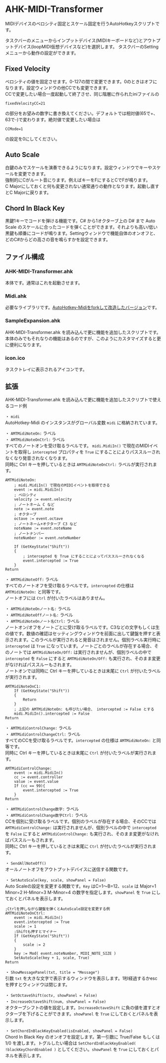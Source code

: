 # AHK-MIDI-Transformer

MIDIデバイスのベロシティ固定とスケール固定を行うAutoHotkeyスクリプトです。

タスクバーのメニューからインプットデバイス(MIDIキーボードなど)とアウトプットデバイス(loopMIDI仮想デバイスなど)を選択します。
タスクバーのSettingメニューから動作の設定ができます。

## Fixed Velocity
ベロシティの値を固定させます。0-127の間で変更できます。0のときはオフになります。設定ウィンドウの他CCでも変更できます。  
CCで変更したい場合一度起動して終了させ、同じ階層に作られたiniファイルの
```
fixedVelocityCC=21
```
の部分をお望みの数字に書き換えてください。デフォルトでは相対値(65で+、63で-)で変わります。絶対値で変更したい場合は
```
CCMode=1
```
の設定を0にしてください。

## Auto Scale
白鍵のみでスケールを演奏できるようになります。設定ウィンドウでキーやスケールを変更できます。  
強制的にCがルート音にります。例えばキーをFにするとCでFが鳴ります。  
C Majorにしておくと何も変更されない通常通りの動作となります。起動し直すとC Majorに戻ります。  

## Chord In Black Key
黒鍵1キーでコードを弾ける機能です。C# から1オクターブ上の D# まで Auto Scale のスケールに合ったコードを弾くことができます。それよりも高い/低い黒鍵も順番にコードが鳴ります。Settingウィンドウで機能自体のオンオフと、どのC#からどの高さの音を鳴らすかを設定できます。


## ファイル構成

### AHK-MIDI-Transformer.ahk

本体です。通常はこれを起動させます。


### Midi.ahk

必要なライブラリです。[AutoHotkey-Midiをforkして改造したバージョン](https://github.com/hetima/AutoHotkey-Midi)です。

### SampleExpansion.ahk

AHK-MIDI-Transformer.ahk を読み込んで更に機能を追加したスクリプトです。  
本体のみでもそれなりの機能はあるのですが、このようにカスタマイズすると更に便利になります。

### icon.ico

タスクトレイに表示されるアイコンです。

## 拡張

AHK-MIDI-Transformer.ahk を読み込んで更に機能を追加したスクリプトで使えるコード例

・ `midi`  
AutoHotkey-Midi のインスタンスがグローバル変数 `midi` に格納されています。


・ `AMTMidiNoteOn:` ラベル  
・ `AMTMidiNoteOnCtrl:` ラベル  
すべてのノートオンを受け取るラベルです。 `midi.MidiIn()` で現在のMIDIイベントを取得し `intercepted` プロパティを `True` にすることによりパススルーされなくなり発音されなくなります。  
同時に Ctrl キーを押しているときは `AMTMidiNoteOnCtrl:` ラベルが実行されます。

```ahk
AMTMidiNoteOn:
    ; midi.MidiIn() で現在のMIDIイベントを取得できる
    event := midi.MidiIn()
    ; ベロシティ
    velocity := event.velocity
    ; ノートネーム C など
    note := event.note
    ; オクターブ
    octave := event.octave
    ; ノートネーム+オクターブ C3 など
    noteName := event.noteName
    ; ノートナンバー
    noteNumber := event.noteNumber

    If (GetKeyState("Shift"))
    {
        ; intercepted を True にすることによってパススルーされなくなる
        event.intercepted := True
    }
Return
```

・ `AMTMidiNoteOff:` ラベル  
すべてのノートオフを受け取るラベルです。`intercepted` の仕様は `AMTMidiNoteOn:` と同等です。  
ノートオフには `Ctrl` が付いたラベルはありません。

・ `AMTMidiNoteOnノート名:` ラベル  
・ `AMTMidiNoteOffノート名:` ラベル  
・ `AMTMidiNoteOnノート名Ctrl:` ラベル  
ノートオン/オフをノートごとに受け取るラベルです。C3などの文字もしくは生の値です。数値の確認はセッティングウィンドウを前面に出して鍵盤を押すと表示されます。このラベルが実行されると発音はされません。個別ラベル実行時に `intercepted` は `True` になっています。ノートごとのラベルが存在する場合、そのノートでは  `AMTMidiNoteOn/Off:` は実行されませんが、個別ラベルの中で `intercepted` を `False` にすると `AMTMidiNoteOn/Off:` も実行され、そのまま変更がなければパススルーもされます。  
ノートオンでは同時に Ctrl キーを押しているときは末尾に `Ctrl` が付いたラベルが実行されます。


```ahk
AMTMidiNoteOnC1:
    If (GetKeyState("Shift"))
    {
        Return
    }
    ; 上記の AMTMidiNoteOn: も呼びたい場合、 intercepted := False とする
    midi.MidiIn().intercepted := False
Return
```


・ `AMTMidiControlChange:` ラベル  
・ `AMTMidiControlChangeCtrl:` ラベル  
すべてのCCを受け取るラベルです。`intercepted` の仕様は `AMTMidiNoteOn:` と同等です。  
同時に Ctrl キーを押しているときは末尾に `Ctrl` が付いたラベルが実行されます。

```ahk
AMTMidiControlChange:
    event := midi.MidiIn()
    cc := event.controller
    value := event.value
    If (cc == 99){
        event.intercepted := True
    }
Return
```

・ `AMTMidiControlChange数字:` ラベル  
・ `AMTMidiControlChange数字Ctrl:` ラベル  
CCを個別に受け取るラベルです。個別のラベルが存在する場合、そのCCでは  `AMTMidiControlChange:` は実行されませんが、個別ラベルの中で `intercepted` を `False` にすると `AMTMidiControlChange:` も実行され、そのまま変更がなければパススルーもされます。  
同時に Ctrl キーを押しているときは末尾に `Ctrl` が付いたラベルが実行されます。

・ `SendAllNoteOff()`  
オールノートオフをアウトプットデバイスに送信する関数です。

・ `SetAutoScale(key, scale, showPanel = False)`  
Auto Scaleの設定を変更する関数です。`Key` はC=1～B=12、`scale` は Major=1 Minor=2 H-Minor=3 M-Minor=4 の数字を指定します。`showPanel` を `True` にしておくとパネルを表示します。

```ahk
;Ctrlを押しながら鍵盤を弾くとAutoScale設定を変更する例
AMTMidiNoteOnCtrl:
    event := midi.MidiIn()
    event.intercepted := True
    scale := 1
    ;Shiftも押すとマイナー
    If (GetKeyState("Shift"))
    {
        scale := 2
    }
    key := Mod( event.noteNumber, MIDI_NOTE_SIZE )
    SetAutoScale(key + 1, scale, True)
Return
```

・ `ShowMessagePanel(txt, title = "Message")`  
引数 `txt` を大きな文字で表示するウィンドウを表示します。1秒経過するかescを押すとウィンドウは閉じます。

・ `SetOctaveShift(octv, showPanel = False)`  
・ `IncreaseOctaveShift(num, showPanel = False)`  
オクターブシフトの値を設定します。`IncreaseOctaveShift` に負の値を渡すとオクターブを下げることができます。`showPanel` を `True` にしておくとパネルを表示します。

・ `SetChordInBlackKeyEnabled(isEnabled, showPanel = False)`  
Chord In Black Key のオンオフを設定します。第一引数に True/False もしくは 1/0 を渡します。トグルしたい場合は `SetChordInBlackKeyEnabled( !blackKeyChordEnabled )` としてください。`showPanel` を `True` にしておくとパネルを表示します。

